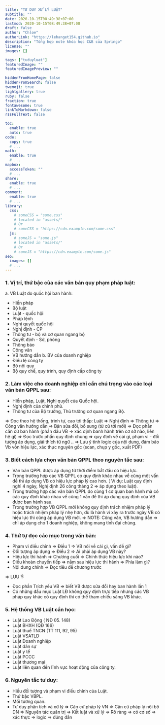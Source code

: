 ```yaml
---
title: "TƯ DUY XỬ LÝ LUẬT"  
subtitle: ""
date: 2020-10-15T08:49:38+07:00
lastmod: 2020-10-15T08:49:38+07:00
draft: false
author: "Chloe"
authorLink: "https://lehanget154.github.io"
description: "Tổng hợp note khóa học C&B của Springo"
license: ""
images: []

tags: ["tuduyluat"]
featuredImage: ""
featuredImagePreview: ""

hiddenFromHomePage: false
hiddenFromSearch: false
twemoji: true
lightgallery: true
ruby: false
fraction: true
fontawesome: true
linkToMarkdown: false
rssFullText: false

toc:
  enable: true
  auto: true
code:
  copy: true
  # ...
math:
  enable: true
  # ...
mapbox:
  accessToken: ""
  # ...
share:
  enable: true
  # ...
comment:
  enable: true
  # ...
library:
  css:
    # someCSS = "some.css"
    # located in "assets/"
    # Or
    # someCSS = "https://cdn.example.com/some.css"
  js:
    # someJS = "some.js"
    # located in "assets/"
    # Or
    # someJS = "https://cdn.example.com/some.js"
seo:
  images: []
  # ...
---
```


### 1. Vị trí, thứ bậc của các văn bản quy phạm pháp luật:
a. VB Luật do quốc hội ban hành:
- Hiến pháp
- Bộ luật
- Luật - quốc hội
- Pháp lệnh
- Nghị quyết quốc hội 
- Nghị định - CP
- Thông tư - bộ và cơ quan ngang bộ
- Quyết định - Sở, phòng
- Thông báo
- Công văn
- VB hướng dẫn
b. BV của doanh nghiệp
- Điều lệ công ty
- Bộ nội quy
- Bộ quy chế, quy trình, quy định cấp công ty

### 2. Làm việc cho doanh nghiệp chỉ cần chú trọng vào các loại văn bản QPPL sau:
- Hiến pháp, Luật, Nghị quyết của Quốc hội.
- Nghị định của chính phủ.
- Thông tư của Bộ trưởng, Thủ trưởng cơ quan ngang Bộ.

=> Đọc theo hệ thống, trình tự, cao tới thấp:
Luật => Nghị định => Thông tư => Công văn hướng dẫn => Bản sửa đổi, bổ sung (từ cũ tới mới)
=> Đọc phần căn cứ ban hành (phần đầu VB => xác định banh hành trên cơ sở nào, liên hệ gì)
=> Đọc trước phần quy định chung => quy định về cái gì, phạm vi - đối tượng áp dụng, giải thích từ ngữ ..
=> Lưu ý tính logic của nội dung, đảm bảo Vb vòn hiệu lực, xác thực nguyên gốc (scan, chụp y gốc, xuất PDF)

### 3. Biết cách lựa chọn văn bản QPPL theo nguyên tắc sau:
- Văn bản QPPL được áp dụng từ thời điểm bắt đầu có hiệu lực.
- Trong trường hợp các VB QPPL có quy định khác nhau về cũng một vấn đề thì áp dụng VB có hiệu lực pháp lý cao hơn.
( Ví dụ: Luật quy định nghỉ 4 ngày, Nghị định 26 công tháng 2 => áp dụng theo luật).
- Trong trường hợp các văn bản QPPL do cùng 1 cơ quan ban hành mà có các quy định khác nhau về cũng 1 vấn đề thì áp dụng quy định của VB được ban hành sau.
- Trong trường hợp VB QPPL mới không quy định trách nhiệm pháp lý hoặc trách nhiệm pháp lý nhẹ hơn, dù là hành vi xảy ra trước ngày VB có hiệu lực thì cũng áp dụng VB mới.
=> NOTE: Công văn, VB hướng dẫn => chỉ áp dụng cho 1 doanh nghiệp, không mang tính đại chúng.

### 4. Thứ tự đọc các mục trong văn bản: 
- Phạm vi điều chỉnh => Điều 1 => VB nói về cái gì, vấn đề gì?
- Đối tượng áp dụng => Điều 2 => Ai phải áp dụng VB này?
- Hiệu lực thi hành => Chương cuối => Chính thức hiệu lực khi nào?
- Điều khoản chuyển tiếp => nằm sau hiệu lực thi hành => Phỉa làm gì?
- Nội dung chính 
=> Đọc tiêu đề chương trước

=> LƯU Ý: 
+ Đọc phần Trích yếu VB => biết VB được sửa đổi hay ban hành lần 1
+ Có những đầu mục Luật LĐ không quy định trực tiếp nhưng các VB pháp quy khác có quy định thì có thể tham chiếu sáng VB khác.

### 5. Hệ thống VB Luật cần học:
- Luật Lao Động ( NĐ 05. 148)
- Luật BHXH (QĐ 166) 
- Luật thuế TNCN (TT 111, 92, 95)
- Luật VSATLD
- Luật Doanh nghiệp
- Luật dân sự
- Luật y tế
- Luật PCCC
- Luật thương mại
- Luật liên quan đến lĩnh vực hoạt động của công ty.

### 6. Nguyên tắc tư duy:
- Hiểu đối tượng và phạm vi điều chỉnh của Luật.
- Thứ bậc VBPL.
- Mối tương quan.
- Tư duy phân tích và xử lý
=> Căn cứ pháp lý VN => Căn cứ pháp lý nội bộ DN => Nguyên tác quản trị => Kết luật và xử lý
=> Rõ ràng => có cơ sở => xác thực => logic => đúng đắn
